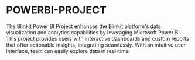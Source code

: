 # POWERBI-PROJECT
The Blinkit Power BI Project enhances the Blinkit platform's data visualization and analytics capabilities by leveraging Microsoft Power BI. This project provides users with interactive dashboards and custom reports that offer actionable insights, integrating seamlessly. With an intuitive user interface, team can easily explore data in real-time
